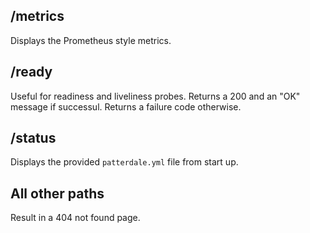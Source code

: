 ## /metrics

Displays the Prometheus style metrics.

## /ready

Useful for readiness and liveliness probes. Returns a 200 and an "OK" message if successul.
Returns a failure code otherwise.

## /status

Displays the provided `patterdale.yml` file from start up.

## All other paths

Result in a 404 not found page. 